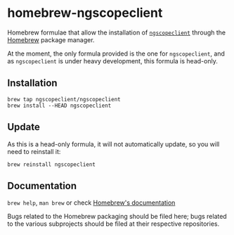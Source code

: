 # homebrew-ngscopeclient

Homebrew formulae that allow the installation of [`ngscopeclient`](https://github.com/ngscopeclient/scopehal-apps) through the [Homebrew](https://brew.sh/) package manager.

At the moment, the only formula provided is the one for `ngscopeclient`, and as `ngscopeclient` is under heavy development, this formula is head-only.

## Installation

```
brew tap ngscopeclient/ngscopeclient
brew install --HEAD ngscopeclient
```

## Update

As this is a head-only formula, it will not automatically update, so you will need to reinstall it:
```
brew reinstall ngscopeclient
```


## Documentation

`brew help`, `man brew` or check [Homebrew's documentation](https://docs.brew.sh/)

Bugs related to the Homebrew packaging should be filed here; bugs related to the various subprojects should be filed at their respective repositories.
